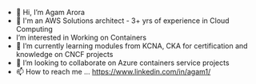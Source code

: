 - 👋 Hi, I’m Agam Arora
- 👀 I'm an AWS Solutions architect - 3+ yrs of experience in Cloud Computing
- I’m interested in Working on Containers
- 🌱 I’m currently learning modules from KCNA, CKA for certification and knowledge on CNCF projects
- 💞️ I’m looking to collaborate on Azure containers service projects
- 📫 How to reach me ...
https://www.linkedin.com/in/agam1/


<!---
--->
